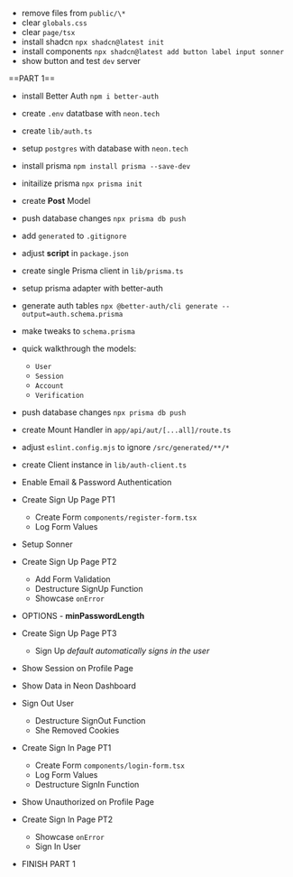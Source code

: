 - remove files from `public/\*`
- clear `globals.css`
- clear `page/tsx`
- install shadcn `npx shadcn@latest init`
- install components `npx shadcn@latest add button label input sonner`
- show button and test `dev` server

==PART 1==

- install Better Auth `npm i better-auth`
- create `.env` datatbase with `neon.tech`
- create `lib/auth.ts`
- setup `postgres` with database with `neon.tech`
- install prisma `npm install prisma --save-dev`
- initailize prisma `npx prisma init`
- create **Post** Model
- push database changes `npx prisma db push`
- add `generated` to `.gitignore`
- adjust **script** in `package.json`

- create single Prisma client in `lib/prisma.ts`
- setup prisma adapter with better-auth
- generate auth tables `npx @better-auth/cli generate --output=auth.schema.prisma`
- make tweaks to `schema.prisma`
- quick walkthrough the models:
  - `User`
  - `Session`
  - `Account`
  - `Verification`
- push database changes `npx prisma db push`
- create Mount Handler in `app/api/aut/[...all]/route.ts`
- adjust `eslint.config.mjs` to ignore `/src/generated/**/*`
- create Client instance in `lib/auth-client.ts`

- Enable Email & Password Authentication
- Create Sign Up Page PT1
  - Create Form `components/register-form.tsx`
  - Log Form Values
- Setup Sonner
- Create Sign Up Page PT2
  - Add Form Validation
  - Destructure SignUp Function
  - Showcase `onError`
- OPTIONS - **minPasswordLength**
- Create Sign Up Page PT3
  - Sign Up _default automatically signs in the user_
- Show Session on Profile Page
- Show Data in Neon Dashboard
- Sign Out User
  - Destructure SignOut Function
  - She Removed Cookies
- Create Sign In Page PT1
  - Create Form `components/login-form.tsx`
  - Log Form Values
  - Destructure SignIn Function
- Show Unauthorized on Profile Page
- Create Sign In Page PT2
  - Showcase `onError`
  - Sign In User
- FINISH PART 1
